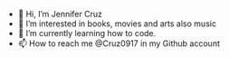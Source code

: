 - 👋 Hi, I’m Jennifer Cruz
- 👀 I’m interested in books, movies and arts also music 
- 🌱 I’m currently learning how to code.
- 📫 How to reach me @Cruz0917 in my Github account 

<!---
Cruz0917/Cruz0917 is a ✨ special ✨ repository because its `README.md` (this file) appears on your GitHub profile.
You can click the Preview link to take a look at your changes.
--->
